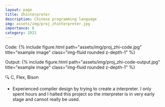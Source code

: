 ```yaml
---
layout: page
title: Zhinterpreter
description: Chinese programming language
img: assets/img/proj_zhinterpreter.jpg
importance: 6
category: 2021
---
```


Code:
{% include figure.html path="assets/img/proj_zhi-code.jpg" title="example image" class="img-fluid rounded z-depth-1" %}

Output:
{% include figure.html path="assets/img/proj_zhi-code-output.jpg" title="example image" class="img-fluid rounded z-depth-1" %}

:mag: C, Flex, Bison
- Experienced compiler design by trying to create a interpreter. I only spent hours and I halted this project so the interpreter is in very early stage and cannot really be used.